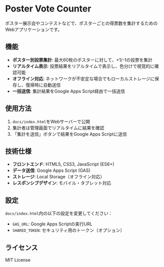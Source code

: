 # Poster Vote Counter

ポスター展示会やコンテストなどで、ポスターごとの得票数を集計するためのWebアプリケーションです。

## 機能

- **ポスター別投票集計**: 最大60枚のポスターに対して、+1/-1の投票を集計
- **リアルタイム表示**: 投票結果をリアルタイムで表示し、色分けで視覚的に確認可能
- **オフライン対応**: ネットワークが不安定な場合でもローカルストレージに保存し、復帰時に自動送信
- **一括送信**: 集計結果をGoogle Apps Script経由で一括送信

## 使用方法

1. `docs/index.html`をWebサーバーで公開
2. 集計者は管理画面でリアルタイムに結果を確認
3. 「集計を送信」ボタンで結果をGoogle Apps Scriptに送信

## 技術仕様

- **フロントエンド**: HTML5, CSS3, JavaScript (ES6+)
- **データ送信**: Google Apps Script (GAS)
- **ストレージ**: Local Storage（オフライン対応）
- **レスポンシブデザイン**: モバイル・タブレット対応

## 設定

`docs/index.html`内の以下の設定を変更してください：

- `GAS_URL`: Google Apps Scriptの実行URL
- `SHARED_TOKEN`: セキュリティ用のトークン（オプション）

## ライセンス

MIT License